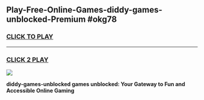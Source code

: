 
## Play-Free-Online-Games-diddy-games-unblocked-Premium #okg78
<h3>
<a href="https://premium.freeplayer.one?title=diddy-games-unblocked&ref=8M">CLICK TO PLAY</a></h3>
<hr>

<h3>
<a href="https://premium.freeplayer.one?title=diddy-games-unblocked&ref=8M">CLICK 2 PLAY</a>
  
</h3>

<a href="https://premium.freeplayer.one?title=diddy-games-unblocked&ref=8M"><img src="https://clearcache.store/games.png"></a>


**diddy-games-unblocked games unblocked: Your Gateway to Fun and Accessible Online Gaming**
